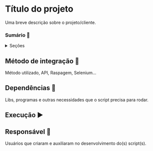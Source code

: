 # Título do projeto
Uma breve descrição sobre o projeto/cliente.

### Sumário 🔢
<!-- Tabela com o conteúdo -->
<details>
  <summary>Seções</summary>
  <ul>
    <li>
      <a href="#método-de-integração-">Método de integração</a>
    </li>
    <li>
      <a href="#dependências-">Dependências</a>
    </li>
    <li>
      <a href="#execução-">Execução</a>
    </li>
    <li>
      <a href="#responsável-">Responsável</a>
    </li>
  </ul>
</details>

## Método de integração 🎲
Método utilizado, API, Raspagem, Selenium...

## Dependências 🧩
Libs, programas e outras necessidades que o script precisa para rodar.

## Execução ▶

## Responsável 👔
Usuários que criaram e auxiliaram no desenvolvimento do(s) script(s).
